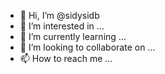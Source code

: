 - 👋 Hi, I’m @sidysidb
- 👀 I’m interested in ...
- 🌱 I’m currently learning ...
- 💞️ I’m looking to collaborate on ...
- 📫 How to reach me ...

<!---
sidysidb/sidysidb is a ✨ special ✨ repository because its `README.md` (this file) appears on your GitHub profile.
You can click the Preview link to take a look at your changes.
--->
